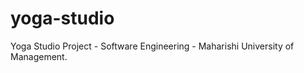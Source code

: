 yoga-studio
===========

Yoga Studio Project -  Software Engineering - Maharishi University of Management.
